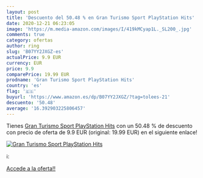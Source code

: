 ```yaml
---
layout: post
title: 'Descuento del 50.48 % en Gran Turismo Sport PlayStation Hits'
date: 2020-12-21 06:23:05
image: 'https://m.media-amazon.com/images/I/419kMCyap1L._SL200_.jpg'
comments: true
category: ofertas
author: ring
slug: 'B07YY2JXGZ-es'
actualPrice: 9.9 EUR
currency: EUR
price: 9.9
comparePrice: 19.99 EUR
prodname: 'Gran Turismo Sport PlayStation Hits'
country: 'es'
flag: '🇪🇸'
buyurl: 'https://www.amazon.es/dp/B07YY2JXGZ/?tag=tolees-21'
descuento: '50.48'
average: '16.392903225806457'
---
```


Tienes [Gran Turismo Sport PlayStation Hits](https://www.amazon.es/dp/B07YY2JXGZ/?tag=tolees-21) con un 50.48 % de descuento con precio de oferta de 9.9 EUR (original: 19.99 EUR) en el siguiente enlace!

[![Gran Turismo Sport PlayStation Hits](https://m.media-amazon.com/images/I/419kMCyap1L._SL200_.jpg)](https://www.amazon.es/dp/B07YY2JXGZ/?tag=tolees-21)

ℹ️:


[Accede a la oferta!!](https://www.amazon.es/dp/B07YY2JXGZ/?tag=tolees-21)
